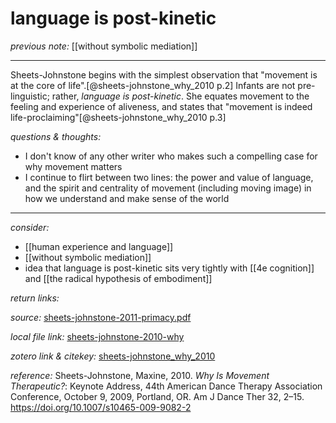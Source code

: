 # language is post-kinetic

_previous note:_  [[without symbolic mediation]]

---

Sheets-Johnstone begins with the simplest observation that "movement is at the core of life".[@sheets-johnstone_why_2010 p.2] Infants are not pre-linguistic; rather, _language is post-kinetic_. She equates movement to the feeling and experience of aliveness, and states that "movement is indeed life-proclaiming"[@sheets-johnstone_why_2010 p.3]

_questions & thoughts:_

- I don't know of any other writer who makes such a compelling case for why movement matters
- I continue to flirt between two lines: the power and value of language, and the spirit and centrality of movement (including moving image) in how we understand and make sense of the world


--- 

_consider:_ 

- [[human experience and language]]  
- [[without symbolic mediation]]
- idea that language is post-kinetic sits very tightly with [[4e cognition]] and [[the radical hypothesis of embodiment]]


_return links:_ 

_source:_ [sheets-johnstone-2011-primacy.pdf](hook://file/kqBcwbL8j?p=RHJvcGJveC9iaWJsaW9ncmFwaHkgcGRmcw==&n=sheets-johnstone-2011-primacy.pdf)       

_local file link:_ [sheets-johnstone-2010-why](hook://file/glYJxQl9g?p=RHJvcGJveC9iaWJsaW9ncmFwaHkgcGRmcw==&n=sheets-johnstone-2010-why.pdf)

_zotero link & citekey:_ [sheets-johnstone_why_2010](zotero://select/items/1_8XWNPYVZ)  

_reference:_ Sheets-Johnstone, Maxine, 2010. _Why Is Movement Therapeutic?_: Keynote Address, 44th American Dance Therapy Association Conference, October 9, 2009, Portland, OR. Am J Dance Ther 32, 2–15. <https://doi.org/10.1007/s10465-009-9082-2>


